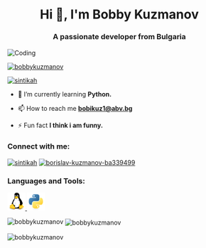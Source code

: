 <h1 align="center">Hi 👋, I'm Bobby Kuzmanov</h1>
<h3 align="center">A passionate developer from Bulgaria</h3>
<img align="center" alt="Coding" width="600" lenght="900" src="https://getwallpapers.com/wallpaper/full/a/f/6/1253963-top-computer-programming-wallpaper-1920x1080-for-android-tablet.jpg">


<p align="left"> <a href="https://github.com/ryo-ma/github-profile-trophy"><img src="https://github-profile-trophy.vercel.app/?username=bobbykuzmanov&&show_icons=true&theme=radical" alt="bobbykuzmanov" /></a> </p>

<p align="left"> <a href="https://twitter.com/sintikah" target="blank"><img src="https://img.shields.io/twitter/follow/sintikah?logo=twitter&style=for-the-badge" alt="sintikah" /></a> </p>

- 🌱 I’m currently learning **Python.**

- 📫 How to reach me **bobikuz1@abv.bg**

- ⚡ Fun fact **I think i am funny.**

<h3 align="left">Connect with me:</h3>
<p align="left">
<a href="https://twitter.com/sintikah" target="blank"><img align="center" src="https://raw.githubusercontent.com/rahuldkjain/github-profile-readme-generator/master/src/images/icons/Social/twitter.svg" alt="sintikah" height="30" width="40" /></a>
<a href="https://linkedin.com/in/borislav-kuzmanov-ba339499" target="blank"><img align="center" src="https://raw.githubusercontent.com/rahuldkjain/github-profile-readme-generator/master/src/images/icons/Social/linked-in-alt.svg" alt="borislav-kuzmanov-ba339499" height="30" width="40" /></a>
</p>

<h3 align="left">Languages and Tools:</h3>
<p align="left"> <a href="https://www.linux.org/" target="_blank" rel="noreferrer"> <img src="https://raw.githubusercontent.com/devicons/devicon/master/icons/linux/linux-original.svg" alt="linux" width="40" height="40"/> </a> <a href="https://www.python.org" target="_blank" rel="noreferrer"> <img src="https://raw.githubusercontent.com/devicons/devicon/master/icons/python/python-original.svg" alt="python" width="40" height="40"/> </a> </p>

<p><img align="left"  src="https://github-readme-stats.vercel.app/api/top-langs?username=bobbykuzmanov&&show_icons=true&theme=radical" alt="bobbykuzmanov" /></p>

<p>&nbsp;<img align="center" width="350" src="https://github-readme-stats.vercel.app/api?username=bobbykuzmanov&&show_icons=true&theme=radical" alt="bobbykuzmanov" /></p>

<p><img align="center" width="350" src="https://github-readme-streak-stats.herokuapp.com/?user=bobbykuzmanov&&show_icons=true&theme=radical" alt="bobbykuzmanov" /></p>

